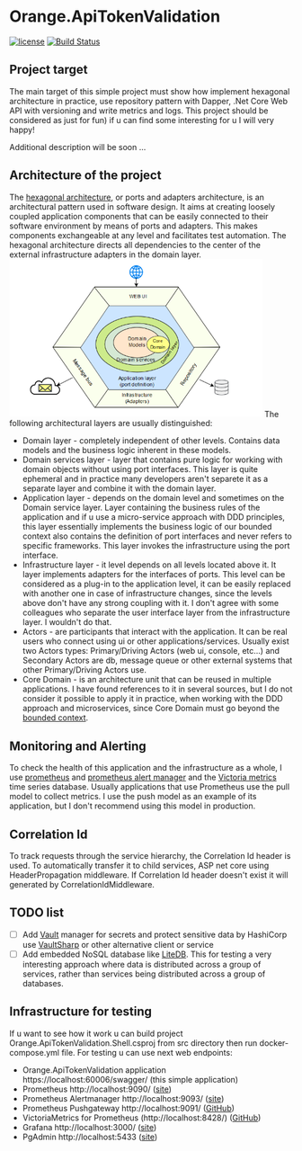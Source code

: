 # Orange.ApiTokenValidation
[![license](https://img.shields.io/badge/license-MIT-blue.svg)](https://github.com/ReyStar/Orange.StatsD/blob/master/LICENSE)
[![Build Status](https://dev.azure.com/starandrey/starandrey/_apis/build/status/ReyStar.Orange.ApiTokenValidation?branchName=master)](https://dev.azure.com/starandrey/starandrey/_build/latest?definitionId=2&branchName=master)
## Project target
The main target of this simple project must show how implement hexagonal architecture in practice, use repository pattern with Dapper, .Net Core Web API with versioning and write metrics and logs.
This project should be considered as just for fun) if u can find some interesting for u I will very happy!

Additional description will be soon ...

## Architecture of the project

The [hexagonal architecture](https://en.wikipedia.org/wiki/Hexagonal_architecture_(software)), or ports and adapters architecture, is an architectural pattern used in software design. It aims at creating loosely coupled application components that can be easily connected to their software environment by means of ports and adapters. This makes components exchangeable at any level and facilitates test automation.
The hexagonal architecture directs all dependencies to the center of the external infrastructure adapters in the domain layer. 
<img src="https://raw.githubusercontent.com/ReyStar/Orange.ApiTokenValidation/master/doc/Hexagonal.png" alt="Hexagonal.png" width="450"/>
The following architectural layers are usually distinguished:
* Domain layer - completely independent of other levels. Contains data models and the business logic inherent in these models.
* Domain services layer - layer that contains pure logic for working with domain objects without using port interfaces. This layer is quite ephemeral and in practice many developers aren't separete it as a separate layer and combine it with the domain layer.
* Application layer - depends on the domain level and sometimes on the Domain service layer. Layer containing the business rules of the application and if u use a micro-service approach with DDD principles, this layer essentially implements the business logic of our bounded context also contains the definition of port interfaces and never refers to specific frameworks. This layer  invokes the infrastructure using the port interface.
* Infrastructure layer - it level depends on all levels located above it. It layer implements adapters for the interfaces of ports. This level can be considered as a plug-in to the application level, it can be easily replaced with another one in case of infrastructure changes, since the levels above don't have any strong coupling with it. I don't agree with some colleagues who separate the user interface layer from the infrastructure layer. I wouldn't do that.
* Actors - are participants that interact with the application. It can be real users who connect using ui or other applications/services. Usually exist two Actors types: Primary/Driving Actors (web ui, console, etc...) and Secondary Actors are db, message queue or other external systems that other Primary/Driving Actors use.
* Core Domain - is an architecture unit that can be reused in multiple applications. I have found references to it in several sources, but I do not consider it possible to apply it in practice, when working with the DDD approach and microservices, since Core Domain must go beyond the [bounded context](https://martinfowler.com/bliki/BoundedContext.html).

## Monitoring and Alerting 
To check the health of this application and the infrastructure as a whole, I use [prometheus](https://prometheus.io/) and [prometheus alert manager](https://prometheus.io/docs/alerting/alertmanager/) and the [Victoria metrics](https://victoriametrics.com/) time series database. Usually applications that use Prometheus use the pull model to collect metrics. I use the push model as an example of its application, but I don't recommend using this model in production.

## Correlation Id
To track requests through the service hierarchy, the Correlation Id header is used. To automatically transfer it to child services, ASP net core using HeaderPropagation middleware. If Correlation Id header doesn't exist it will generated by CorrelationIdMiddleware.

## TODO list
- [ ] Add [Vault](https://www.vaultproject.io/) manager for secrets and protect sensitive data by HashiCorp use [VaultSharp](https://github.com/rajanadar/VaultSharp) or other alternative client or service
- [ ] Add embedded NoSQL database like [LiteDB](https://www.litedb.org/). This for testing a very interesting approach where data is distributed across a group of services, rather than services being distributed across a group of databases.

## Infrastructure for testing
If u want to see how it work u can build project Orange.ApiTokenValidation.Shell.csproj from src directory then run docker-compose.yml file. For testing u can use next web endpoints:
* Orange.ApiTokenValidation application https://localhost:60006/swagger/ (this simple application)
* Prometheus http://localhost:9090/ ([site](https://prometheus.io/))
* Prometheus Alertmanager http://localhost:9093/ ([site](https://prometheus.io/docs/alerting/alertmanager/))
* Prometheus Pushgateway http://localhost:9091/ ([GitHub](https://github.com/prometheus/pushgateway/blob/master/README.md))
* VictoriaMetrics for Prometheus (http://localhost:8428/) ([GitHub](https://github.com/VictoriaMetrics/VictoriaMetrics))
* Grafana http://localhost:3000/ ([site](https://grafana.com/))
* PgAdmin http://localhost:5433 ([site](https://www.pgadmin.org/))

